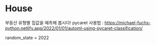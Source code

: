 # House
부동산 유형별 집값을 예측해 봅시다!
pycaret 사용법 :
https://michael-fuchs-python.netlify.app/2022/01/01/automl-using-pycaret-classification/

random_state = 2022
